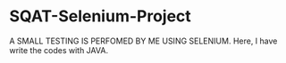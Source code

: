 # SQAT-Selenium-Project
A SMALL TESTING IS PERFOMED BY ME USING SELENIUM.
Here, I have write the codes with JAVA.
